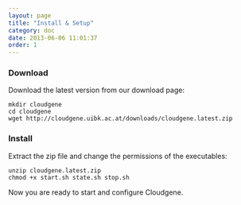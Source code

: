 ```yaml
---
layout: page
title: "Install & Setup"
category: doc
date: 2013-06-06 11:01:37
order: 1
---
```


### Download

Download the latest version from our download page:

    mkdir cloudgene
    cd cloudgene
    wget http://cloudgene.uibk.ac.at/downloads/cloudgene.latest.zip

### Install

Extract the zip file and change the permissions of the executables:

    unzip cloudgene.latest.zip
    chmod +x start.sh state.sh stop.sh


Now you are ready to start and configure Cloudgene.
